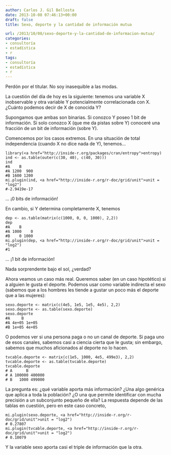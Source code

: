 ```yaml
---
author: Carlos J. Gil Bellosta
date: 2013-10-08 07:46:13+00:00
draft: false
title: Sexo, deporte y la cantidad de información mutua

url: /2013/10/08/sexo-deporte-y-la-cantidad-de-informacion-mutua/
categories:
- consultoría
- estadística
- r
tags:
- consultoría
- estadística
- r
---
```


Perdón por el titular. No soy inasequible a las modas.

La cuestión del día de hoy es la siguiente: tenemos una variable X inobservable y otra variable Y potencialmente correlacionada con X. ¿Cuánto podemos decir de X de conocida Y?

Supongamos que ambas son binarias. Si conozco Y poseo 1 bit de información. Si solo conozco X (que me da pistas sobre Y) conoceré una fracción de un bit de información (sobre Y).

Comencemos por los casos extremos. En una situación de total independencia (cuando X no dice nada de Y), tenemos...



    library(<a href="http://inside-r.org/packages/cran/entropy">entropy)
    ind <- as.table(outer(c(30, 40), c(40, 30)))
    ind
    #A    B
    #A 1200  900
    #B 1600 1200
    mi.plugin(ind, <a href="http://inside-r.org/r-doc/grid/unit">unit = "log2")
    #-2.9419e-17



... ¡0 bits de información!

En cambio, si Y determina completamente X, tenemos



    dep <- as.table(matrix(c(1000, 0, 0, 1000), 2,2))
    dep
    #A    B
    #A 1000    0
    #B    0 1000
    mi.plugin(dep, <a href="http://inside-r.org/r-doc/grid/unit">unit = "log2")
    #1



... ¡1 bit de información!

Nada sorprendente bajo el sol, ¿verdad?

Ahora veamos un caso más real. Queremos saber (en un caso hipotético) si a alguien le gusta el deporte. Podemos usar como variable indirecta el sexo (sabemos que a los hombres les tiende a gustar un poco más el deporte que a las mujeres):



    sexo.deporte <- matrix(c(4e5, 1e5, 1e5, 4e5), 2,2)
    sexo.deporte <- as.table(sexo.deporte)
    sexo.deporte
    #A     B
    #A 4e+05 1e+05
    #B 1e+05 4e+05



O podemos ver si una persona paga o no un canal de deporte. Si paga uno de esos canales, sabemos casi a ciencia cierta que le gusta; sin embargo, sabemos que muchos aficionados al deporte no lo hacen.



    tvcable.deporte <- matrix(c(1e5, 1000, 4e5, 499e3), 2,2)
    tvcable.deporte <- as.table(tvcable.deporte)
    tvcable.deporte
    # A      B
    # A 100000 400000
    # B   1000 499000



La pregunta es: ¿qué variable aporta más información? ¿Una algo genérica que aplica a toda la población? ¿O una que permite identificar con mucha precisión a un subconjunto pequeño de ella? La respuesta depende de las tablas en cuestión, pero en este caso concreto,



    mi.plugin(sexo.deporte, <a href="http://inside-r.org/r-doc/grid/unit">unit = "log2")
    # 0.27807
    mi.plugin(tvcable.deporte, <a href="http://inside-r.org/r-doc/grid/unit">unit = "log2")
    # 0.10079



Y la variable sexo aporta casi el triple de información que la otra.

